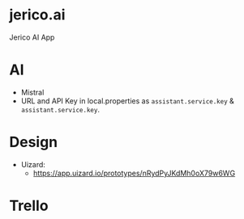 # jerico.ai
Jerico AI App

# AI
* Mistral
* URL and API Key in local.properties as `assistant.service.key` & `assistant.service.key`.

# Design
* Uizard:
  * https://app.uizard.io/prototypes/nRydPyJKdMh0oX79w6WG

# Trello
